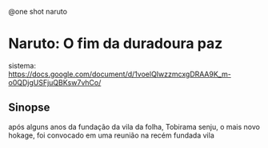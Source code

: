 @one shot naruto 
# Naruto: O fim da duradoura paz
sistema: https://docs.google.com/document/d/1voelQIwzzmcxgDRAA9K_m-o0QDjgUSFjuQBKsw7vhCo/
## Sinopse
após alguns anos da fundação da vila da folha, Tobirama senju, o mais novo hokage, foi convocado em uma reunião na recém fundada vila